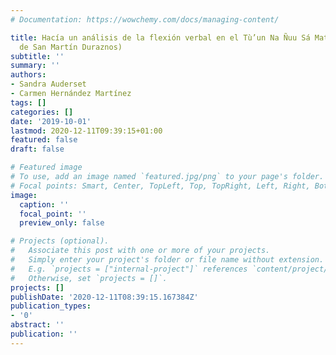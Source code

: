 ```yaml
---
# Documentation: https://wowchemy.com/docs/managing-content/

title: Hacía un análisis de la flexión verbal en el Tù’un Na Ñuu Sá Matxí Ntxè’è (Mixteco
  de San Martín Duraznos)
subtitle: ''
summary: ''
authors:
- Sandra Auderset
- Carmen Hernández Martínez
tags: []
categories: []
date: '2019-10-01'
lastmod: 2020-12-11T09:39:15+01:00
featured: false
draft: false

# Featured image
# To use, add an image named `featured.jpg/png` to your page's folder.
# Focal points: Smart, Center, TopLeft, Top, TopRight, Left, Right, BottomLeft, Bottom, BottomRight.
image:
  caption: ''
  focal_point: ''
  preview_only: false

# Projects (optional).
#   Associate this post with one or more of your projects.
#   Simply enter your project's folder or file name without extension.
#   E.g. `projects = ["internal-project"]` references `content/project/deep-learning/index.md`.
#   Otherwise, set `projects = []`.
projects: []
publishDate: '2020-12-11T08:39:15.167384Z'
publication_types:
- '0'
abstract: ''
publication: ''
---
```

